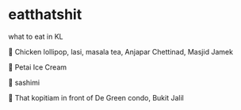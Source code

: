 # eatthatshit
what to eat in KL


🐝 Chicken lollipop, lasi, masala tea, Anjapar Chettinad, Masjid Jamek

🐝 Petai Ice Cream

🐢 sashimi

🦈 That kopitiam in front of De Green condo, Bukit Jalil
